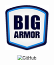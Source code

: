 <p align="center">
    <br>
    <img src="https://raw.githubusercontent.com/andronikmk/toxic-content-monitoring/master/docs/_static/Big-Armor-Logo.png" width="142"/>
    <br>
<p>

<p align="center">
    <a href="https://github.com/andronikmk/toxic-content-monitoring/blob/master/LICENSE">
        <img alt="GitHub" src="https://img.shields.io/badge/License-MIT-yellow.svg">
    </a>
</p>
